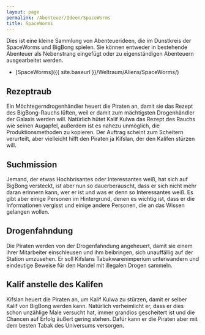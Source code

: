 ```yaml
---
layout: page
permalink: /Abenteuer/Ideen/SpaceWorms
title: SpaceWorms
---
```




Dies ist eine kleine Sammlung von Abenteuerideen, die im Dunstkreis der SpaceWorms und BigBong spielen. Sie können entweder in bestehende Abenteuer als Nebenstrang eingefügt oder zu eigenständigen Abenteuern ausgearbeitet werden.

- [SpaceWorms]({{ site.baseurl }}/Weltraum/Aliens/SpaceWorms/)

## Rezeptraub

Ein Möchtegerndrogenhändler heuert die Piraten an, damit sie das Rezept des BigBong-Rauchs lüften, weil er damit zum mächtigsten Drogenhändler der Galaxis werden will. Natürlich hütet Kalif Kulwa das Rezept des Rauchs wie seinen Augapfel, außerdem ist es nahezu unmöglich, die Produktionsmethoden zu kopieren. Der Auftrag scheint zum Scheitern verurteilt, aber vielleicht hilft den Piraten ja Kifslan, der den Kalifen stürzen will.

## Suchmission

Jemand, der etwas Hochbrisantes oder Interessantes weiß, hat sich auf BigBong versteckt, ist aber nun so dauerberauscht, dass er sich nicht mehr daran erinnern kann, wer er ist und was er denn so Interessantes weiß. Es gibt aber einige Personen im Hintergrund, denen es wichtig ist, dass er die Informationen vergisst und einige andere Personen, die an das Wissen gelangen wollen.

## Drogenfahndung

Die Piraten werden von der Drogenfahndung angeheuert, damit sie einem ihrer Mitarbeiter einschleusen und ihm beibringen, sich unauffällig auf der Station umzusehen. Er soll Kifslans Tabakwarenimperium unterwandern und eindeutige Beweise für den Handel mit illegalen Drogen sammeln.

## Kalif anstelle des Kalifen

Kifslan heuert die Piraten an, um Kalif Kulwa zu stürzen, damit er selber Kalif von BigBong werden kann. Natürlich verheimlicht er, dass er dies schon unzählige Male versucht hat, immer grandios gescheitert ist und die Chancen auf Erfolg äußert gering stehen. Dafür kann er die Piraten aber mit dem besten Tabak des Universums versorgen.
